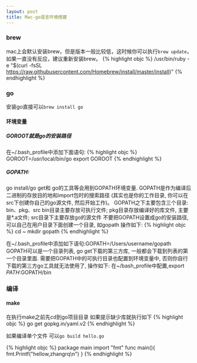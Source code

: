 ```yaml
---
layout: post
title: Mac-go语言环境搭建
---
```


### brew
mac上会默认安装brew，但是版本一般比较低，这时候你可以执行`brew update`，如果一直没有反应，建议重新安装brew。
{% highlight objc %}
/usr/bin/ruby -e "$(curl -fsSL https://raw.githubusercontent.com/Homebrew/install/master/install)"
{% endhighlight %}

### go

安装go直接可以`brew install go`

#### 环境变量

##### GOROOT就是go的安装路径
在~/.bash_profile中添加下面语句:
{% highlight objc %}
GOROOT=/usr/local/bin/go
export GOROOT
{% endhighlight %}

##### GOPATH:
go install/go get和 go的工具等会用到GOPATH环境变量.
GOPATH是作为编译后二进制的存放目的地和import包时的搜索路径 (其实也是你的工作目录, 你可以在src下创建你自己的go源文件, 然后开始工作)。
GOPATH之下主要包含三个目录: bin、pkg、src
bin目录主要存放可执行文件; pkg目录存放编译好的库文件, 主要是*.a文件; src目录下主要存放go的源文件
不要把GOPATH设置成go的安装路径,
可以自己在用户目录下面创建一个目录, 如gopath
操作如下:
{% highlight objc %}
cd ~
mkdir gopath
{% endhighlight %}

在~/.bash_profile中添加如下语句:GOPATH=/Users/username/gopath
GOPATH可以是一个目录列表, go get下载的第三方库, 一般都会下载到列表的第一个目录里面.
需要把GOPATH中的可执行目录也配置到环境变量中, 否则你自行下载的第三方go工具就无法使用了, 操作如下:
在~/bash_profile中配置,export $PATH:$GOPATH/bin


### 编译

#### make

在执行make之前先cd到go项目目录
如果提示缺少库就执行如下
{% highlight objc %}
go get gopkg.in/yaml.v2
{% endhighlight %}

如果编译单个文件 可以`go build hello.go`

{% highlight objc %}
package main
import "fmt"
func main(){
	fmt.Printf("hellow,zhangrq\n")
}
{% endhighlight %}




